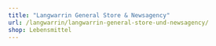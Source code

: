 ```yaml
---
title: "Langwarrin General Store & Newsagency"
url: /langwarrin/langwarrin-general-store-und-newsagency/
shop: Lebensmittel
---
```

